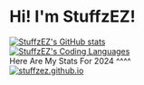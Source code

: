 # Hi! I'm StuffzEZ!
[![StuffzEZ's GitHub stats](https://github-readme-stats.vercel.app/api?username=StuffzEZ&theme=radical&show_icons=true)](https://github.com/anuraghazra/github-readme-stats)
<br>
[![StuffzEZ's Coding Languages](https://github-readme-stats.vercel.app/api/top-langs/?username=StuffzEZ&hide_progress=false&theme=radical)](https://github.com/anuraghazra/github-readme-stats)
<br>
Here Are My Stats For 2024 ^^^^
<br>
[![stuffzez.github.io](https://github-readme-stats.vercel.app/api/pin/?username=StuffzEZ&repo=stuffzez.github.io&theme=radical)](https://stuffzez.github.io?act=lweb-2)
